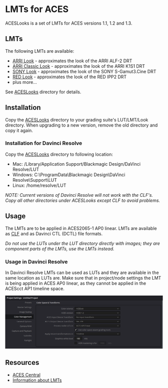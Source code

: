 # LMTs for ACES

ACESLooks is a set of LMTs for ACES versions 1.1, 1.2 and 1.3.

## LMTs

The following LMTs are available:

 - [ARRI Look](img/ARRI_Look.jpg) - approximates the look of the ARRI ALF-2 DRT
 - [ARRI Classic Look](img/ARRI_Classic_Look.jpg) - approximates the look of the ARRI K1S1 DRT
 - [SONY Look](img/SONY_Look.jpg) - approximates the look of the SONY S-Gamut3.Cine DRT
 - [RED Look](img/RED_Look.jpg) - approximates the look of the RED IPP2 DRT
 - plus more...

See [ACESLooks](ACESLooks/) directory for details.

## Installation

Copy the [ACESLooks](ACESLooks/) directory to your grading suite's LUT/LMT/Look directory.  When upgrading to a new version, remove the old directory and copy it again.

### Installation for Davinci Resolve

Copy the [ACESLooks](ACESLooks/) directory to following location:

 - Mac: /Library/Application Support/Blackmagic Design/DaVinci Resolve/LUT
 - Windows: C:\ProgramData\Blackmagic Design\DaVinci Resolve\Support\LUT
 - Linux: /home/resolve/LUT

*NOTE: Current versions of Davinci Resolve will not work with the CLF's.  Copy all other directories under ACESLooks except CLF to avoid problems.*

## Usage

The LMTs are to be applied in ACES2065-1 AP0 linear.  LMTs are available as [CLF](http://j.mp/S-2014-006) and as Davinci CTL (DCTL) file formats.

*Do not use the LUTs under the LUT directory directly with images; they are component parts of the LMTs, use the LMTs instead.*

### Usage in Davinci Resolve

In Davinci Resolve LMTs can be used as LUTs and they are available in the same location as LUTs are.  Make sure that in project/node settings the LMT is being applied in ACES AP0 linear,
as they cannot be applied in the ACEScct AP1 timeline space.

![Example Davinci Resolve project settings](/img/resolve_project.png)

## Resources

- [ACES Central](https://acescentral.com/)
- [Information about LMTs](https://acescentral.com/knowledge-base-2/lmts/)

